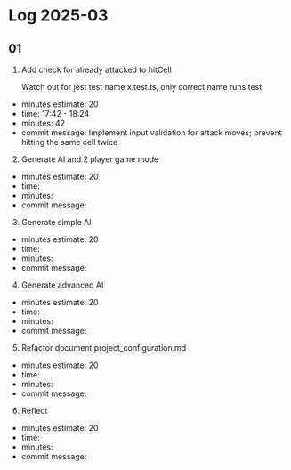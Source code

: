 # Log 2025-03

## 01

1. Add check for already attacked to hitCell

    Watch out for jest test name x.test.ts, only correct name runs test.

- minutes estimate: 20
- time: 17:42 - 18:24
- minutes: 42
- commit message: Implement input validation for attack moves; prevent hitting the same cell twice

2. Generate AI and 2 player game mode

- minutes estimate: 20
- time:
- minutes:
- commit message:

3. Generate simple AI

- minutes estimate: 20
- time:
- minutes:
- commit message:

4. Generate advanced AI

- minutes estimate: 20
- time:
- minutes:
- commit message:

5. Refactor document project_configuration.md

- minutes estimate: 20
- time:
- minutes:
- commit message:

6. Reflect

- minutes estimate: 20
- time:
- minutes:
- commit message:
